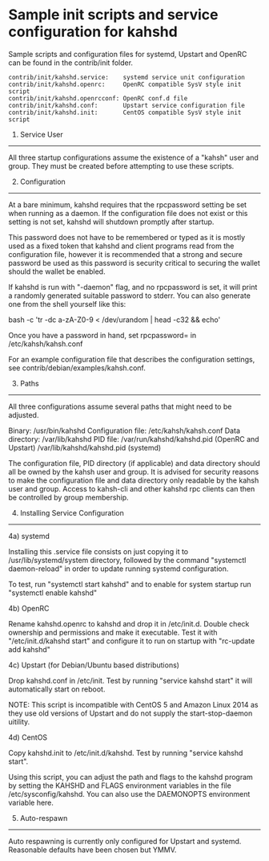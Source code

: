 Sample init scripts and service configuration for kahshd
==========================================================

Sample scripts and configuration files for systemd, Upstart and OpenRC
can be found in the contrib/init folder.

    contrib/init/kahshd.service:    systemd service unit configuration
    contrib/init/kahshd.openrc:     OpenRC compatible SysV style init script
    contrib/init/kahshd.openrcconf: OpenRC conf.d file
    contrib/init/kahshd.conf:       Upstart service configuration file
    contrib/init/kahshd.init:       CentOS compatible SysV style init script

1. Service User
---------------------------------

All three startup configurations assume the existence of a "kahsh" user
and group.  They must be created before attempting to use these scripts.

2. Configuration
---------------------------------

At a bare minimum, kahshd requires that the rpcpassword setting be set
when running as a daemon.  If the configuration file does not exist or this
setting is not set, kahshd will shutdown promptly after startup.

This password does not have to be remembered or typed as it is mostly used
as a fixed token that kahshd and client programs read from the configuration
file, however it is recommended that a strong and secure password be used
as this password is security critical to securing the wallet should the
wallet be enabled.

If kahshd is run with "-daemon" flag, and no rpcpassword is set, it will
print a randomly generated suitable password to stderr.  You can also
generate one from the shell yourself like this:

bash -c 'tr -dc a-zA-Z0-9 < /dev/urandom | head -c32 && echo'

Once you have a password in hand, set rpcpassword= in /etc/kahsh/kahsh.conf

For an example configuration file that describes the configuration settings,
see contrib/debian/examples/kahsh.conf.

3. Paths
---------------------------------

All three configurations assume several paths that might need to be adjusted.

Binary:              /usr/bin/kahshd
Configuration file:  /etc/kahsh/kahsh.conf
Data directory:      /var/lib/kahshd
PID file:            /var/run/kahshd/kahshd.pid (OpenRC and Upstart)
                     /var/lib/kahshd/kahshd.pid (systemd)

The configuration file, PID directory (if applicable) and data directory
should all be owned by the kahsh user and group.  It is advised for security
reasons to make the configuration file and data directory only readable by the
kahsh user and group.  Access to kahsh-cli and other kahshd rpc clients
can then be controlled by group membership.

4. Installing Service Configuration
-----------------------------------

4a) systemd

Installing this .service file consists on just copying it to
/usr/lib/systemd/system directory, followed by the command
"systemctl daemon-reload" in order to update running systemd configuration.

To test, run "systemctl start kahshd" and to enable for system startup run
"systemctl enable kahshd"

4b) OpenRC

Rename kahshd.openrc to kahshd and drop it in /etc/init.d.  Double
check ownership and permissions and make it executable.  Test it with
"/etc/init.d/kahshd start" and configure it to run on startup with
"rc-update add kahshd"

4c) Upstart (for Debian/Ubuntu based distributions)

Drop kahshd.conf in /etc/init.  Test by running "service kahshd start"
it will automatically start on reboot.

NOTE: This script is incompatible with CentOS 5 and Amazon Linux 2014 as they
use old versions of Upstart and do not supply the start-stop-daemon uitility.

4d) CentOS

Copy kahshd.init to /etc/init.d/kahshd. Test by running "service kahshd start".

Using this script, you can adjust the path and flags to the kahshd program by
setting the KAHSHD and FLAGS environment variables in the file
/etc/sysconfig/kahshd. You can also use the DAEMONOPTS environment variable here.

5. Auto-respawn
-----------------------------------

Auto respawning is currently only configured for Upstart and systemd.
Reasonable defaults have been chosen but YMMV.

